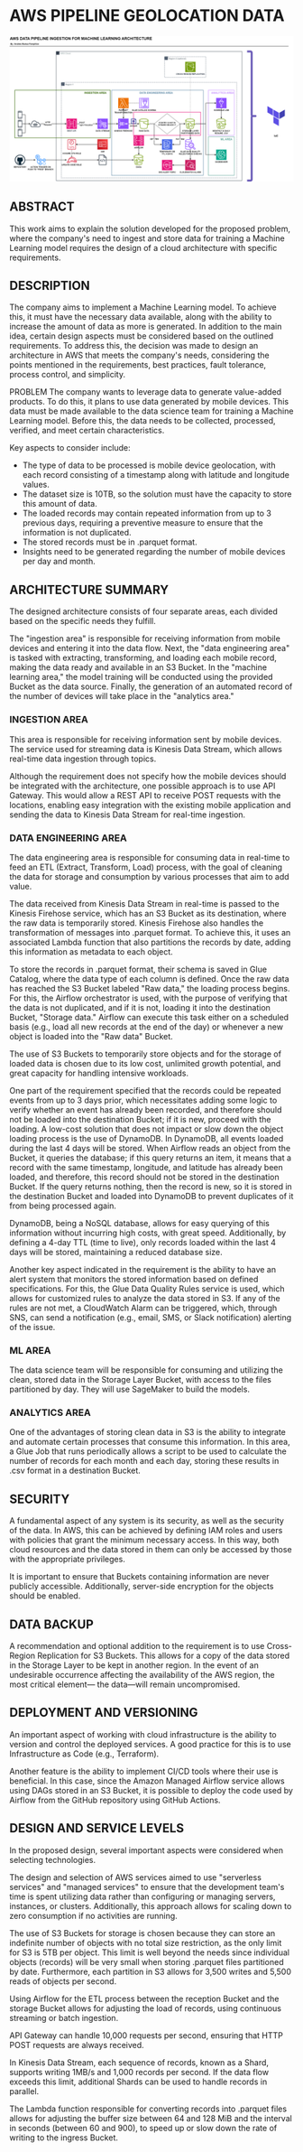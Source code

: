 # AWS PIPELINE GEOLOCATION DATA

![SCHEMA](pictures/aws-ml-architecture-geolocation-light.png)

## ABSTRACT
This work aims to explain the solution developed for the proposed problem, where the company's need to ingest and store data for training a Machine Learning model requires the design of a cloud architecture with specific requirements.

## DESCRIPTION
The company aims to implement a Machine Learning model. To achieve this, it must have the necessary data available, along with the ability to increase the amount of data as more is generated. In addition to the main idea, certain design aspects must be considered based on the outlined requirements.
To address this, the decision was made to design an architecture in AWS that meets the company's needs, considering the points mentioned in the requirements, best practices, fault tolerance, process control, and simplicity.

PROBLEM
The company wants to leverage data to generate value-added products. To do this, it plans to use data generated by mobile devices. This data must be made available to the data science team for training a Machine Learning model. Before this, the data needs to be collected, processed, verified, and meet certain characteristics.

Key aspects to consider include:
- The type of data to be processed is mobile device geolocation, with each record consisting of a timestamp along with latitude and longitude values.
- The dataset size is 10TB, so the solution must have the capacity to store this amount of data.
- The loaded records may contain repeated information from up to 3 previous days, requiring a preventive measure to ensure that the information is not duplicated.
- The stored records must be in .parquet format.
- Insights need to be generated regarding the number of mobile devices per day and month.

## ARCHITECTURE SUMMARY
The designed architecture consists of four separate areas, each divided based on the specific needs they fulfill.

The "ingestion area" is responsible for receiving information from mobile devices and entering it into the data flow. Next, the "data engineering area" is tasked with extracting, transforming, and loading each mobile record, making the data ready and available in an S3 Bucket. In the "machine learning area," the model training will be conducted using the provided Bucket as the data source. Finally, the generation of an automated record of the number of devices will take place in the "analytics area."

### INGESTION AREA
This area is responsible for receiving information sent by mobile devices. The service used for streaming data is Kinesis Data Stream, which allows real-time data ingestion through topics.

Although the requirement does not specify how the mobile devices should be integrated with the architecture, one possible approach is to use API Gateway. This would allow a REST API to receive POST requests with the locations, enabling easy integration with the existing mobile application and sending the data to Kinesis Data Stream for real-time ingestion.

### DATA ENGINEERING AREA
The data engineering area is responsible for consuming data in real-time to feed an ETL (Extract, Transform, Load) process, with the goal of cleaning the data for storage and consumption by various processes that aim to add value.

The data received from Kinesis Data Stream in real-time is passed to the Kinesis Firehose service, which has an S3 Bucket as its destination, where the raw data is temporarily stored. Kinesis Firehose also handles the transformation of messages into .parquet format. To achieve this, it uses an associated Lambda function that also partitions the records by date, adding this information as metadata to each object.

To store the records in .parquet format, their schema is saved in Glue Catalog, where the data type of each column is defined. Once the raw data has reached the S3 Bucket labeled "Raw data," the loading process begins. For this, the Airflow orchestrator is used, with the purpose of verifying that the data is not duplicated, and if it is not, loading it into the destination Bucket, "Storage data." Airflow can execute this task either on a scheduled basis (e.g., load all new records at the end of the day) or whenever a new object is loaded into the "Raw data" Bucket.

The use of S3 Buckets to temporarily store objects and for the storage of loaded data is chosen due to its low cost, unlimited growth potential, and great capacity for handling intensive workloads.

One part of the requirement specified that the records could be repeated events from up to 3 days prior, which necessitates adding some logic to verify whether an event has already been recorded, and therefore should not be loaded into the destination Bucket; if it is new, proceed with the loading. A low-cost solution that does not impact or slow down the object loading process is the use of DynamoDB. In DynamoDB, all events loaded during the last 4 days will be stored. When Airflow reads an object from the Bucket, it queries the database; if this query returns an item, it means that a record with the same timestamp, longitude, and latitude has already been loaded, and therefore, this record should not be stored in the destination Bucket. If the query returns nothing, then the record is new, so it is stored in the destination Bucket and loaded into DynamoDB to prevent duplicates of it from being processed again.

DynamoDB, being a NoSQL database, allows for easy querying of this information without incurring high costs, with great speed. Additionally, by defining a 4-day TTL (time to live), only records loaded within the last 4 days will be stored, maintaining a reduced database size.

Another key aspect indicated in the requirement is the ability to have an alert system that monitors the stored information based on defined specifications. For this, the Glue Data Quality Rules service is used, which allows for customized rules to analyze the data stored in S3. If any of the rules are not met, a CloudWatch Alarm can be triggered, which, through SNS, can send a notification (e.g., email, SMS, or Slack notification) alerting of the issue.

### ML AREA
The data science team will be responsible for consuming and utilizing the clean, stored data in the Storage Layer Bucket, with access to the files partitioned by day. They will use SageMaker to build the models.

### ANALYTICS AREA
One of the advantages of storing clean data in S3 is the ability to integrate and automate certain processes that consume this information. In this area, a Glue Job that runs periodically allows a script to be used to calculate the number of records for each month and each day, storing these results in .csv format in a destination Bucket.


## SECURITY
A fundamental aspect of any system is its security, as well as the security of the data. In AWS, this can be achieved by defining IAM roles and users with policies that grant the minimum necessary access. In this way, both cloud resources and the data stored in them can only be accessed by those with the appropriate privileges.

It is important to ensure that Buckets containing information are never publicly accessible. Additionally, server-side encryption for the objects should be enabled.

## DATA BACKUP
A recommendation and optional addition to the requirement is to use Cross-Region Replication for S3 Buckets. This allows for a copy of the data stored in the Storage Layer to be kept in another region. In the event of an undesirable occurrence affecting the availability of the AWS region, the most critical element— the data—will remain uncompromised.

## DEPLOYMENT AND VERSIONING
An important aspect of working with cloud infrastructure is the ability to version and control the deployed services. A good practice for this is to use Infrastructure as Code (e.g., Terraform).

Another feature is the ability to implement CI/CD tools where their use is beneficial. In this case, since the Amazon Managed Airflow service allows using DAGs stored in an S3 Bucket, it is possible to deploy the code used by Airflow from the GitHub repository using GitHub Actions.

## DESIGN AND SERVICE LEVELS
In the proposed design, several important aspects were considered when selecting technologies.

The design and selection of AWS services aimed to use "serverless services" and "managed services" to ensure that the development team's time is spent utilizing data rather than configuring or managing servers, instances, or clusters. Additionally, this approach allows for scaling down to zero consumption if no activities are running.

The use of S3 Buckets for storage is chosen because they can store an indefinite number of objects with no total size restriction, as the only limit for S3 is 5TB per object. This limit is well beyond the needs since individual objects (records) will be very small when storing .parquet files partitioned by date. Furthermore, each partition in S3 allows for 3,500 writes and 5,500 reads of objects per second.

Using Airflow for the ETL process between the reception Bucket and the storage Bucket allows for adjusting the load of records, using continuous streaming or batch ingestion.

API Gateway can handle 10,000 requests per second, ensuring that HTTP POST requests are always received.

In Kinesis Data Stream, each sequence of records, known as a Shard, supports writing 1MB/s and 1,000 records per second. If the data flow exceeds this limit, additional Shards can be used to handle records in parallel.

The Lambda function responsible for converting records into .parquet files allows for adjusting the buffer size between 64 and 128 MiB and the interval in seconds (between 60 and 900), to speed up or slow down the rate of writing to the ingress Bucket.
